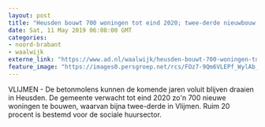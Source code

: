 ```yaml
---
layout: post
title: "Heusden bouwt 700 woningen tot eind 2020; twee-derde nieuwbouw in Vlijmen"
date: Sat, 11 May 2019 06:08:00 GMT
categories: 
- noord-brabant 
- waalwijk 
externe_link: "https://www.ad.nl/waalwijk/heusden-bouwt-700-woningen-tot-eind-2020-twee-derde-nieuwbouw-in-vlijmen~a7dc99d4/"
feature_image: "https://images0.persgroep.net/rcs/FOz7-9Qm6VLEPf_WylAb_vufqa8/diocontent/147866134/_fitwidth/400/?appId=21791a8992982cd8da851550a453bd7f&quality=0.7"
---
```


VLIJMEN - De betonmolens kunnen de komende jaren voluit blijven draaien in Heusden. De gemeente verwacht tot eind 2020 zo'n 700 nieuwe woningen te bouwen, waarvan bijna twee-derde in Vlijmen. Ruim 20 procent is bestemd voor de sociale huursector.
